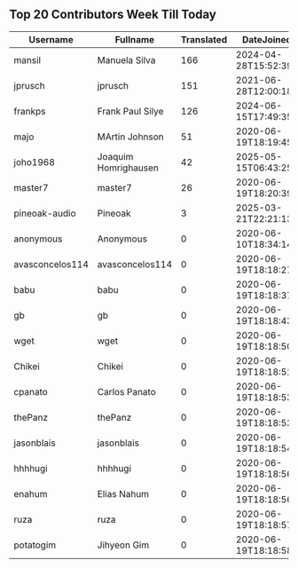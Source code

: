 ## Top 20 Contributors Week Till Today ##
|Username|Fullname|Translated|DateJoined|Language|
|--------|--------|----------|----------|-------|
|mansil|Manuela Silva|166|2024-04-28T15:52:39.|pt|
|jprusch|jprusch|151|2021-06-28T12:00:18.|de|
|frankps|Frank Paul Silye|126|2024-06-15T17:49:35.|nb_NO|
|majo|MArtin Johnson|51|2020-06-19T18:19:45Z|sv|
|joho1968|Joaquim Homrighausen|42|2025-05-15T06:43:25.|sv|
|master7|master7|26|2020-06-19T18:20:39.|pl|
|pineoak-audio|Pineoak|3|2025-03-21T22:21:13.|pt|
|anonymous|Anonymous|0|2020-06-10T18:34:14.||
|avasconcelos114|avasconcelos114|0|2020-06-19T18:18:27Z||
|babu|babu|0|2020-06-19T18:18:37.||
|gb|gb|0|2020-06-19T18:18:43.||
|wget|wget|0|2020-06-19T18:18:50Z|ro|
|Chikei|Chikei|0|2020-06-19T18:18:51Z|zh_Hant|
|cpanato|Carlos Panato|0|2020-06-19T18:18:53Z||
|thePanz|thePanz|0|2020-06-19T18:18:53Z||
|jasonblais|jasonblais|0|2020-06-19T18:18:54Z||
|hhhhugi|hhhhugi|0|2020-06-19T18:18:56.||
|enahum|Elias  Nahum|0|2020-06-19T18:18:56Z|es|
|ruza|ruza|0|2020-06-19T18:18:57.||
|potatogim|Jihyeon Gim|0|2020-06-19T18:18:58.|ko|
